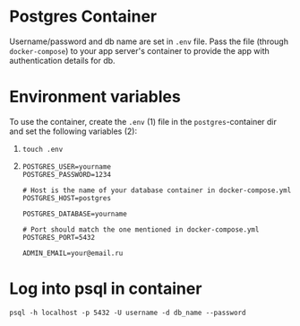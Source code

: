 # Postgres Container

Username/password and db name are set in `.env` file. Pass the file (through `docker-compose`) to your app server's container to provide the app with authentication details for db. 


# Environment variables

To use the container, create the `.env` (1) file in the `postgres`-container dir and set the following variables (2):

1. `touch .env`
2. ```
   POSTGRES_USER=yourname
   POSTGRES_PASSWORD=1234

   # Host is the name of your database container in docker-compose.yml
   POSTGRES_HOST=postgres

   POSTGRES_DATABASE=yourname

   # Port should match the one mentioned in docker-compose.yml
   POSTGRES_PORT=5432

   ADMIN_EMAIL=your@email.ru
   ```
   
# Log into psql in container

`psql -h localhost -p 5432 -U username -d db_name --password`
